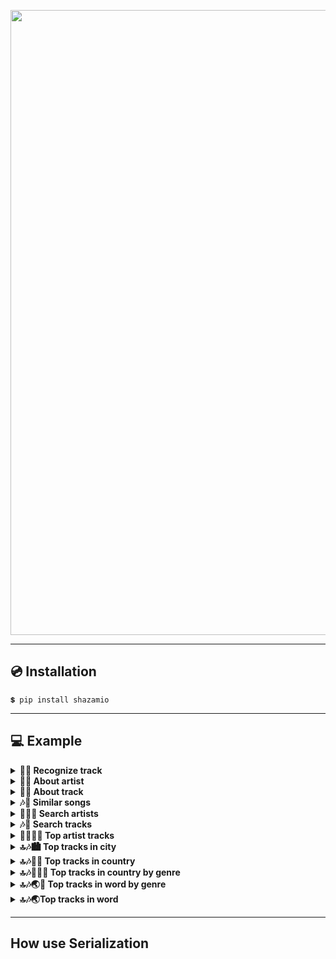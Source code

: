 <p align="center">
  <img width="1000" src="https://user-images.githubusercontent.com/64792903/109359596-ca561a00-7896-11eb-9c93-9cf1f283b1a5.png">
</p>

----

## 💿 Installation

```
💲 pip install shazamio
```
---
## 💻 Example


<details> 
<summary>
<b>🎵🔎 Recognize track</b>
</summary>

Recognize a track based on a file<br>

  ```python3
import asyncio
from shazamio import Shazam


async def main():
    shazam = Shazam()
    out = await shazam.recognize_song('dora.ogg')
    print(out)

loop = asyncio.get_event_loop()
loop.run_until_complete(main())
  ```
</details>

<details> 
<summary>
<b>👨‍🎤 About artist</b>
</summary>

Retrieving information from an artist profile<br>
<a href="https://www.shazam.com/artist/43328183/nathan-evans">https://www.shazam.com/artist/43328183/nathan-evans</a>

  ```python3
import asyncio
from shazamio import Shazam, FactoryArtist


async def main():
    shazam = Shazam()
    artist_id = 43328183
    about_artist = await shazam.artist_about(artist_id)
    serialized = FactoryArtist(data=about_artist).serializer()

    print(about_artist)  # dict
    print(serialized)  # serialized from dataclass factory

loop = asyncio.get_event_loop()
loop.run_until_complete(main())

  ```
</details>


<details> 
<summary>
<b>🎵📄 About track</b>
</summary>

Get track information<br>
<a href="https://www.shazam.com/track/552406075/ale-jazz">https://www.shazam.com/track/552406075/ale-jazz</a>

  ```python3
import asyncio
from shazamio import Shazam, FactoryTrack


async def main():
    shazam = Shazam()
    track_id = 552406075
    about_track = await shazam.track_about(track_id=track_id)
    serialized = FactoryTrack(data=about_track).serializer()

    print(about_track)  # dict
    print(serialized)  # serialized from dataclass factory

loop = asyncio.get_event_loop()
loop.run_until_complete(main())
  ```
</details>

<details> 
<summary>
<b>🎶💬 Similar songs</b>
</summary>

Similar songs based song id<br>
<a href="https://www.shazam.com/track/546891609/2-phu%CC%81t-ho%CC%9Bn-kaiz-remix">https://www.shazam.com/track/546891609/2-phu%CC%81t-ho%CC%9Bn-kaiz-remix</a>

  ```python3
import asyncio
from shazamio import Shazam


async def main():
    shazam = Shazam()
    track_id = 546891609
    related = await shazam.related_tracks(track_id=track_id, limit=5, start_from=2)
    # ONLY №3, №4 SONG
    print(related)

loop = asyncio.get_event_loop()
loop.run_until_complete(main())
  ```
</details>

<details> 
<summary>
<b>👨‍🎤🔎 Search artists</b>
</summary>

Search all artists by prefix<br>
  ```python3
import asyncio
from shazamio import Shazam, FactoryArtist


async def main():
    shazam = Shazam()
    artists = await shazam.search_artist(query='Lil', limit=5)
    for artist in artists['artists']['hits']:
        serialized = FactoryArtist(artist).serializer()
        print(serialized)

loop = asyncio.get_event_loop()
loop.run_until_complete(main())
  ```
</details>

<details> 
<summary>
<b>🎶🔎 Search tracks</b>
</summary>

Search all tracks by prefix<br>

  ```python3
import asyncio
from shazamio import Shazam


async def main():
    shazam = Shazam()
    tracks = await shazam.search_track(query='Lil', limit=5)
    print(tracks)

loop = asyncio.get_event_loop()
loop.run_until_complete(main())

  ```
</details>

<details> 
<summary>
<b>👨‍🎤🔝🎶 Top artist tracks</b>
</summary>

Get the top songs according to Shazam<br>
<a href="https://www.shazam.com/artist/201896832/kizaru">https://www.shazam.com/artist/201896832/kizaru</a>

  ```python3
import asyncio
from shazamio import Shazam, FactoryTrack


async def main():
    shazam = Shazam()
    artist_id = 201896832
    top_three_artist_tracks = await shazam.artist_top_tracks(artist_id=artist_id, limit=3)
    for track in top_three_artist_tracks['tracks']:
        serialized_track = FactoryTrack(data=track).serializer()
        print(serialized_track)

loop = asyncio.get_event_loop()
loop.run_until_complete(main())

  ```
</details>

<details> 
<summary>
<b>🔝🎶🏙️ Top tracks in city</b>
</summary>

Retrieving information from an artist profile<br>
<a href="https://www.shazam.com/charts/top-50/russia/moscow">https://www.shazam.com/charts/top-50/russia/moscow</a>

  ```python3
import asyncio
from shazamio import Shazam, FactoryTrack


async def main():
    shazam = Shazam()
    top_ten_moscow_tracks = await shazam.top_city_tracks(country_code='RU',
                                                         city_name='Moscow',
                                                         limit=10)
    print(top_ten_moscow_tracks)
    # ALL TRACKS DICT
    for track in top_ten_moscow_tracks['tracks']:
        serialized = FactoryTrack(track).serializer()
        # SERIALIZE FROM DATACLASS FACTORY
        print(serialized)

loop = asyncio.get_event_loop()
loop.run_until_complete(main())
  ```
</details>

<details> 
<summary>
<b>🔝🎶🏳️‍🌈 Top tracks in country</b>
</summary>

Get the best tracks by country code<br>
<a href="https://www.shazam.com/charts/discovery/netherlands">https://www.shazam.com/charts/discovery/netherlands</a>

  ```python3
import asyncio
from shazamio import Shazam, FactoryTrack


async def main():
    shazam = Shazam()
    top_five_track_from_amsterdam = await shazam.top_country_tracks('NL', 5)
    for track in top_five_track_from_amsterdam['tracks']:
        serialized = FactoryTrack(data=track).serializer()
        print(serialized)

loop = asyncio.get_event_loop()
loop.run_until_complete(main())
  ```
</details>

<details> 
<summary>
<b>🔝🎶🏳️‍🌈🎸 Top tracks in country by genre</b>
</summary>

The best tracks by a genre in the country<br>
<a href="https://www.shazam.com/charts/genre/spain/hip-hop-rap">https://www.shazam.com/charts/genre/spain/hip-hop-rap</a>

  ```python3
import asyncio
from shazamio import Shazam, GenreMusic


async def main():
    shazam = Shazam()
    top_spain_rap = await shazam.top_country_genre_tracks(country='ES',
                                                          genre=GenreMusic.HIP_HOP_RAP,
                                                          limit=4)
    print(top_spain_rap)

loop = asyncio.get_event_loop()
loop.run_until_complete(main())
  ```
</details>

<details> 
<summary>
<b>🔝🎶🌏🎸 Top tracks in word by genre</b>
</summary>

Get world tracks by certain genre<br>
<a href="https://www.shazam.com/charts/genre/world/rock">https://www.shazam.com/charts/genre/world/rock</a>

  ```python3
import asyncio
from shazamio import Shazam, FactoryTrack, GenreMusic


async def main():
    shazam = Shazam()
    top_rock_in_the_world = await shazam.top_world_genre_tracks(genre=GenreMusic.ROCK, limit=10)

    for track in top_rock_in_the_world['tracks']:
        serialized_track = FactoryTrack(track).serializer()
        print(serialized_track.spotify_url)


loop = asyncio.get_event_loop()
loop.run_until_complete(main())


  ```
</details>

<details> 
<summary>
<b>🔝🎶🌏Top tracks in word</b>
</summary>

Get the best tracks from all over the world<br>
<a href="https://www.shazam.com/charts/top-200/world">https://www.shazam.com/charts/top-200/world</a>

  ```python3
import asyncio
from shazamio import Shazam, FactoryTrack


async def main():
    shazam = Shazam()
    top_world_tracks = await shazam.top_world_tracks(limit=10)
    print(top_world_tracks)
    for track in top_world_tracks['tracks']:
        serialized = FactoryTrack(track).serializer()
        print(serialized)

loop = asyncio.get_event_loop()
loop.run_until_complete(main())
  ```
</details>

---

## How use Serialization


